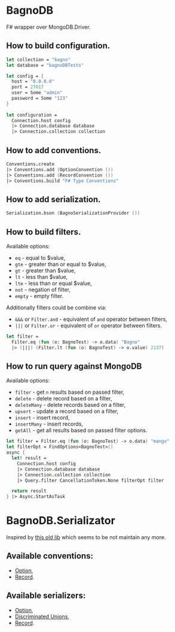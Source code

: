 # BagnoDB

F# wrapper over MongoDB.Driver.

## How to build configuration.

```fsharp
let collection = "bagno"
let database = "bagnoDBTests"

let config = {
  host = "0.0.0.0"
  port = 27017
  user = Some "admin"
  password = Some "123"
}
  
let configuration =
  Connection.host config
  |> Connection.database database
  |> Connection.collection collection
```

## How to add conventions.

```fsharp
Conventions.create
|> Conventions.add (OptionConvention ())
|> Conventions.add (RecordConvention ())
|> Conventions.build "F# Type Conventions"
```

## How to add serialization.

```fsharp
Serialization.bson (BagnoSerializationProvider ())
```

## How to build filters.

Available options:
- `eq` - equal to $value,
- `gte` - greater than or equal to $value,
- `gt` - greater than $value,
- `lt` - less than $value,
- `lte` - less than or equal $value,
- `not` - negation of filter,
- `empty` - empty filter.

Additionally filters could be combine via:
- `&&&` or `Filter.and` - equivalent of `and` operator between filters,
- `|||` or `Filter.or` - equivalent of `or` operator between filters.

```fsharp
let filter =
  Filter.eq (fun (o: BagnoTest) -> o.data) "Bagno"
  |> (|||) (Filter.lt (fun (o: BagnoTest) -> o.value) 2137)
```

## How to run query against MongoDB

Available options:
- `filter` - get `n` results based on passed filter,
- `delete` - delete record based on a filter,
- `deleteMany` - delete records based on a filter,
- `upsert` - update a record based on a filter,
- `insert` - insert record,
- `insertMany` - insert records,
- `getAll` - get all results based on passed filter options.

```fsharp
let filter = Filter.eq (fun (o: BagnoTest) -> o.data) "mango"
let filterOpt = FindOptions<BagnoTest>()
async {
  let! result =
    Connection.host config
    |> Connection.database database
    |> Connection.collection collection
    |> Query.filter CancellationToken.None filterOpt filter

  return result
} |> Async.StartAsTask
```

# BagnoDB.Serializator

Inspired by [this old lib](https://github.com/NamelessInteractive/NamelessInteractive.FSharp/tree/master/NamelessInteractive.FSharp.MongoDB) which seems to be not maintain any more.

## Available conventions:

- [Option](https://docs.microsoft.com/en-us/dotnet/fsharp/language-reference/options),
- [Record](https://docs.microsoft.com/en-us/dotnet/fsharp/language-reference/records).

## Available serializers:

- [Option](https://docs.microsoft.com/en-us/dotnet/fsharp/language-reference/options),
- [Discriminated Unions](https://docs.microsoft.com/en-us/dotnet/fsharp/language-reference/discriminated-unions),
- [Record](https://docs.microsoft.com/en-us/dotnet/fsharp/language-reference/records).
